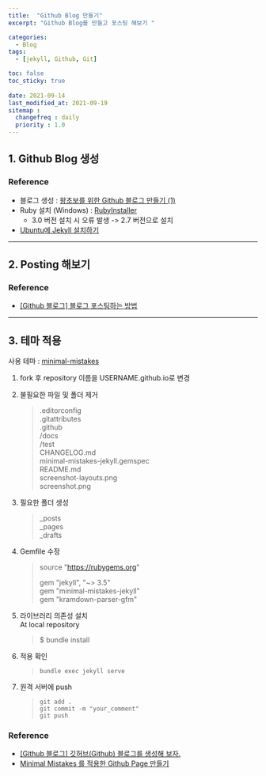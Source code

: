```yaml
---
title:  "Github Blog 만들기"
excerpt: "Github Blog를 만들고 포스팅 해보기 "

categories:
  - Blog
tags:
  - [jekyll, Github, Git]

toc: false
toc_sticky: true
 
date: 2021-09-14
last_modified_at: 2021-09-19
sitemap :
  changefreq : daily
  priority : 1.0
---
```


## 1. Github Blog 생성
### Reference

* 블로그 생성 : [왕초보를 위한 Github 블로그 만들기 (1)](https://zeddios.tistory.com/1222)      
* Ruby 설치 (Windows) : [RubyInstaller](https://rubyinstaller.org/)
    * 3.0 버전 설치 시 오류 발생 -> 2.7 버전으로 설치
* [Ubuntu에 Jekyll 설치하기](https://velog.io/@ilcm96/install-jekyll-on-ubuntu)

***

## 2. Posting 해보기
### Reference 
* [[Github 블로그] 블로그 포스팅하는 방법](https://ansohxxn.github.io/blog/posting/)

***

## 3. 테마 적용
사용 테마 : [minimal-mistakes](https://github.com/mmistakes/minimal-mistakes)

1. fork 후 repository 이름을 USERNAME.github.io로 변경
2. 불필요한 파일 및 폴더 제거
    >.editorconfig    
    .gitattributes    
    .github   
    /docs   
    /test   
    CHANGELOG.md    
    minimal-mistakes-jekyll.gemspec   
    README.md   
    screenshot-layouts.png    
    screenshot.png    

3. 필요한 폴더 생성
    > _posts  
    _pages    
    _drafts   

4. Gemfile 수정
    > source "https://rubygems.org"   
    >
    > gem "jekyll", "~> 3.5"    
    > gem "minimal-mistakes-jekyll"   
    > gem "kramdown-parser-gfm"   
    
5. 라이브러리 의존성 설치   
    At local repository
    > $ bundle install

6. 적용 확인 
    > `bundle exec jekyll serve`

7. 원격 서버에 push
    > `git add .`       
    `git commit -m "your_comment"`      
    `git push`


### Reference
* [[Github 블로그] 깃허브(Github) 블로그를 생성해 보자.](https://ansohxxn.github.io/blog/i-made-my-blog/)
* [Minimal Mistakes 를 적용한 Github Page 만들기](https://pnurep.github.io/blogging/github-page-minimal-mistakes/#)
